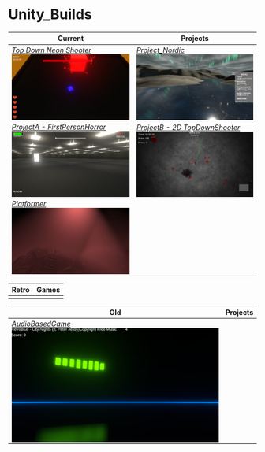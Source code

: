 # Unity_Builds
 
| Current | Projects |
| ------------- | ------------- |
| _[Top Down Neon Shooter](https://github.com/MarcelvanDuijnDev/Unity_Builds/tree/main/Top%20Down%20Neon%20Shooter)_<br/><a href="https://github.com/MarcelvanDuijnDev/Unity_Builds/tree/main/Top%20Down%20Neon%20Shooter"><img align="center" width="500px" src="https://raw.githubusercontent.com/MarcelvanDuijnDev/Unity_Builds/main/OtherFiles/ScreenShot_TopDownNeonShooter_1.png"></a> | _[Project_Nordic](https://github.com/MarcelvanDuijnDev/Unity_Builds/tree/main/Project_Nordic)_<br/><a href="https://github.com/MarcelvanDuijnDev/Unity_Builds/tree/main/Project_Nordic"><img align="center" width="500px" src="https://raw.githubusercontent.com/MarcelvanDuijnDev/Unity_Builds/main/OtherFiles/ScreenShot_Project_Nordic_1.jpg"></a> |
|  _[ProjectA - FirstPersonHorror](https://github.com/MarcelvanDuijnDev/Unity_Builds/tree/main/ProjectA%20-%20FirstPersonHorror)_<br/><a href="https://github.com/MarcelvanDuijnDev/Unity_Builds/tree/main/ProjectA%20-%20FirstPersonHorror"><img align="center" width="500px" src="https://raw.githubusercontent.com/MarcelvanDuijnDev/Unity_Builds/main/OtherFiles/ScreenShot_ProjectA_1.png"></a> | _[ProjectB - 2D TopDownShooter](https://github.com/MarcelvanDuijnDev/Unity_Builds/tree/main/ProjectB%20-%202D%20TopDownShooter)_<br/><a href="https://github.com/MarcelvanDuijnDev/Unity_Builds/tree/main/ProjectB%20-%202D%20TopDownShooter"><img align="center" width="500px" src="https://raw.githubusercontent.com/MarcelvanDuijnDev/Unity_Builds/main/OtherFiles/ScreenShot_ProjectB_1.jpg"></a> |
| _[Platformer](https://github.com/MarcelvanDuijnDev/Unity_Builds/tree/main/Platformer)_<br/><a href="https://github.com/MarcelvanDuijnDev/Unity_Builds/tree/main/Platformer"><img align="center" width="500px" src="https://raw.githubusercontent.com/MarcelvanDuijnDev/Unity_Builds/main/OtherFiles/ScreenShot_Platformer_1.jpg"></a> |  |



| Retro | Games |
| ------------- | ------------- |
|  |  |



| Old | Projects |
| ------------- | ------------- |
|  _[AudioBasedGame](https://github.com/MarcelvanDuijnDev/Unity_Builds/tree/main/AudioBasedGame)_<br/><a href="https://github.com/MarcelvanDuijnDev/Unity_Builds/tree/main/AudioBasedGame"><img align="center"  width="500px" src="https://raw.githubusercontent.com/MarcelvanDuijnDev/Unity_Builds/main/OtherFiles/ScreenShot_AudioBasedGame_1.png"></a> |  |
